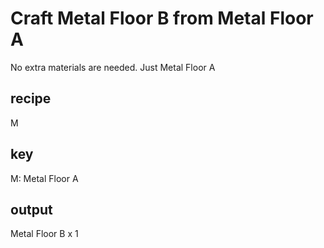 # Craft Metal Floor B from Metal Floor A
No extra materials are needed. Just Metal Floor A

## recipe
M

## key
M: Metal Floor A

## output
Metal Floor B x 1
